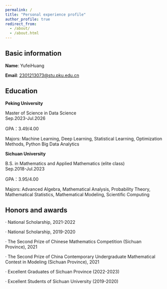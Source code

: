 ```yaml
---
permalink: /
title: "Personal experience profile"
author_profile: true
redirect_from: 
  - /about/
  - /about.html
---
```


Basic information
------
**Name**: YufeiHuang

**Email**: 2301213073@stu.pku.edu.cn


Education
------
**Peking University**

Master of Science in Data Science &emsp; &emsp; &emsp; &emsp; &emsp; &emsp; &emsp; &emsp; &emsp; &emsp; &emsp; &emsp; Sep.2023-Jul.2026

GPA：3.49/4.00

Majors: Machine Learning, Deep Learning, Statistical Learning, Optimization Methods, Python Big Data Analytics


  
**Sichuan University**

B.S. in Mathematics and Applied Mathematics (elite class) &emsp; &emsp; &emsp; &emsp; Sep.2018-Jul.2023

GPA：3.95/4.00

Majors: Advanced Algebra, Mathematical Analysis, Probability Theory, Mathematical Statistics, Mathematical Modeling, Scientific Computing


Honors and awards
------
· National Scholarship, 2021-2022

· National Scholarship, 2019-2020

· The Second Prize of Chinese Mathematics Competition (Sichuan Province), 2021
 
· The Second Prize of China Contemporary Undergraduate Mathematical Contest in Modeling (Sichuan Province), 2021

· Excellent Graduates of Sichuan Province (2022-2023)

· Excellent Students of Sichuan University (2019-2020)
